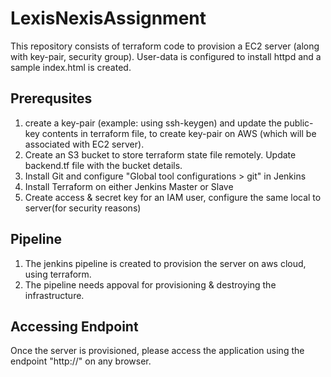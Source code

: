 # LexisNexisAssignment

This repository consists of terraform code to provision a EC2 server (along with key-pair, security group). 
User-data is configured to install httpd and a sample index.html is created.

## Prerequsites

1. create a key-pair (example: using ssh-keygen) and update the public-key contents in terraform file, to create key-pair on AWS (which will be associated with EC2 server).
2. Create an S3 bucket to store terraform state file remotely. Update backend.tf file with the bucket details.
3. Install Git and configure "Global tool configurations > git" in Jenkins
4. Install Terraform on either Jenkins Master or Slave
5. Create access & secret key for an IAM user, configure the same local to server(for security reasons)

## Pipeline

1. The jenkins pipeline is created to provision the server on aws cloud, using terraform.
2. The pipeline needs appoval for provisioning & destroying the infrastructure.  

## Accessing Endpoint

Once the server is provisioned, please access the application using the endpoint "http://<server-public-IP>" on any browser.